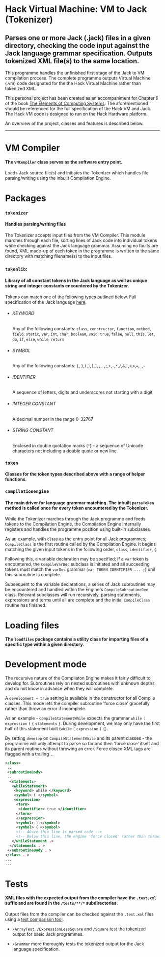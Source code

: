 # Hack Virtual Machine: VM to Jack (Tokenizer)

## Parses one or more Jack (.jack) files in a given directory, checking the code input against the Jack language grammar specification. Outputs tokenized XML file(s) to the same location.

This programme handles the unfinished first stage of the Jack to VM compilation process. The complete programme outputs Virtual Machine (.vm) code designated for the the Hack Virtual Machine rather than tokenized XML.

This personal project has been created as an accompaniment for Chapter 9 of the book [The Elements of Computing Systems](https://www.nand2tetris.org/course). The aforementioned should be referenced for the full specification of the Hack VM and Jack. The Hack VM code is designed to run on the Hack Hardware platform.

An overview of the project, classes and features is described below.

---

# VM Compiler

#### The `VMCompiler` class serves as the software entry point.

Loads Jack source file(s) and initiates the Tokenizer which handles file parsing/writing using the inbuilt Compilation Engine.

# Packages

### `tokenizer`

#### Handles parsing/writing files

The Tokenizer accepts input files from the VM Compiler. This module marches through each file, sorting lines of Jack code into individual tokens while checking against the Jack language grammar. Assuming no faults are found, XML made-up of each token in the programme is written to the same directory with matching filename(s) to the input files.

### `tokenlib`:

#### Library of all constant tokens in the Jack language as well as unique string and integer constants encountered by the Tokenizer.

Tokens can match one of the following types outlined below. Full specification of the Jack language [here](https://www.nand2tetris.org/course).

- ###### KEYWORD
  Any of the following constants: `class`, `constructor`, `function`, `method`, `field`, `static`, `var`, `int`, `char`, `boolean`, `void`, `true`, `false`, `null`, `this`, `let`, `do`, `if`, `else`, `while`, `return`

- ###### SYMBOL
  Any of the following constants: `{`, `}`,`(`,`)`,`[`,`]`,`,`,`.`,`;`,`+`,`-`,`*`,`/`,`&`,`|`,`<`,`>`,`=`,`_`,`~`

- ###### IDENTIFIER
  A sequence of letters, digits and underscores not starting with a digit

- ###### INTEGER CONSTANT
  A decimal number in the range 0-32767

- ###### STRING CONSTANT
  Enclosed in double quotation marks (`"`) - a sequence of Unicode characters not including a double quote or new line.


### `token`

#### Classes for the token types described above with a range of helper functions.

### `compilationengine`

#### The main driver for language grammar matching. The inbuilt `parseToken` method is called once for every token encountered by the Tokenizer.

While the Tokenizer marches through the Jack programme and feeds tokens to the Compilation Engine, the Compilation Engine internally registers and handles the programme position using built-in subclasses.

As an example, with `class` as the entry point for all Jack programmes; `CompileClass` is the first routine called by the Compilation Engine. It begins matching the given input tokens in the following order, `class`, `identifier`, `{`.

Following this, a variable declaration may be specified; if a `var` token is encountered, the `CompileVarDec` subclass is initiated and all succeeding tokens must match the `varDec` grammar (`var TOKEN IDENTIFIER ... ;`) unil this subroutine is complete.

Subsequent to the variable declarations, a series of Jack subroutines may be encountered and handled within the Engine's `CompileSubroutineDec` class. Relevant subclasses will run recursively, parsing statements, expressions and terms until all are complete and the initial `CompileClass` routine has finished.

# Loading files

#### The `loadfiles` package contains a utility class for importing files of a specific type within a given directory.

# Development mode

The recursive nature of the Compilaton Engine makes it fairly difficult to develop for. Subroutines rely on nested subroutines with unknown depths and do not know in advance when they will complete.

A `development = true` setting is available in the constructor for all Compile classes. This mode lets the compiler subroutine 'force close' gracefully rather than throw an error if incomplete.

As an example - `CompileStatementWhile` expects the grammar `while` `(` `expression` `)` `{` `statements` `}`. During development, we may only have the first half of this statement built (`while` `(` `expression` `)` `{`).

By setting `develop` on `CompileStatementWhile` and its parent classes - the programme will only attempt to parse so far and then 'force close' itself and its parent routines without throwing an error. Force closed XML tags are flagged with a trailing `.`.

```xml
<class>
 ..
 <subroutineBody>
 ..
  <statements>
   <whileStatement>
    <keyword> while </keyword>
    <symbol> ( </symbol>
    <expression>
     <term>
      <identifier> true </identifier>
     </term>
     </expression>
     <symbol> ) </symbol>
     <symbol> { </symbol>
     <!-- Above this line is parsed code -->
     <!-- Below this line, the engine 'force closed' rather than throwing an error -->
   </whileStatement .>
  </statements . >
 </subroutineBody . >
</class . >
...
...
```

# Tests

#### XML files with the expected output from the compiler have the `.test.xml` suffix and are found in the `/tests/**/*` subdirectories.

Output files from the compiler can be checked against the `.test.xml` files using a [text comparison tool](https://www.nand2tetris.org/software).

- `/ArrayTest`, `/ExpressionLessSquare` and `/Square` test the tokenized output for basic Jack programmes.

- `/Grammar` more thoroughly tests the tokenized output for the Jack language specification.

